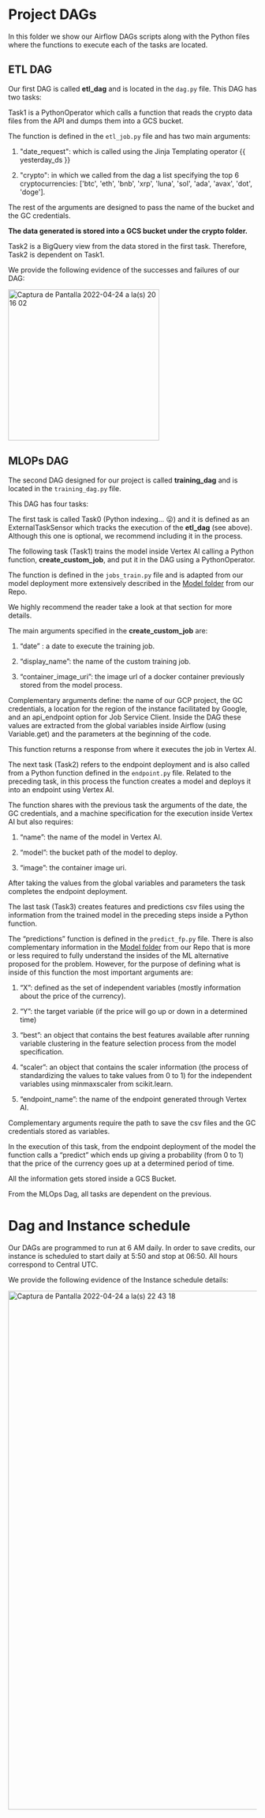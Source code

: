 # Project DAGs 

In this folder we show our Airflow DAGs scripts along with the Python files where the functions to execute each of the tasks are located.

## ETL DAG

Our first DAG is called **etl_dag** and is located in the `dag.py` file. This DAG has two tasks:

Task1 is a PythonOperator which calls a function that reads the crypto data files from the API and dumps them into a GCS bucket. 

The function is defined in the `etl_job.py` file and has two main arguments:

1) "date_request":  which is called using the Jinja Templating operator {{ yesterday_ds }}

2) "crypto":  in which we called from the dag a list specifying the top 6 cryptocurrencies: ['btc', 'eth', 'bnb', 'xrp', 'luna', 'sol', 'ada', 'avax', 'dot', 'doge'].

The rest of the arguments are designed to pass the name of the bucket and the GC credentials.

**The data generated is stored into a GCS bucket under the crypto folder.**

Task2 is a BigQuery view from the data stored in the first task. Therefore, Task2 is dependent on Task1.

We provide the following evidence of the successes and failures of our DAG:

<img width="306" alt="Captura de Pantalla 2022-04-24 a la(s) 20 16 02" src="https://user-images.githubusercontent.com/69408484/165005665-c3b923f1-7492-4c27-8258-8801d21518c2.png">

## MLOPs DAG

The second DAG designed for our project is called **training_dag** and is located in the `training_dag.py` file.

This DAG has four tasks: 

The first task is called Task0 (Python indexing… :stuck_out_tongue:) and it is defined as an ExternalTaskSensor which tracks the execution of the **etl_dag** (see above). Although this one is optional, we recommend including it in the process.

The following task (Task1) trains the model inside Vertex AI calling a Python function, **create_custom_job**, and put it in the DAG using a PythonOperator. 

The function is defined in the `jobs_train.py` file and is adapted from our model deployment more extensively described in the [Model folder](https://github.com/kennyldc/crispy-computing-machine/tree/main/model) from our Repo.

We highly recommend the reader take a look at that section for more details.

The main arguments specified in the **create_custom_job** are:

1) “date” : a date to execute the training job.

2) “display_name”: the name of the custom training job. 

3) “container_image_uri”: the image url of a docker container previously stored from the model process.

Complementary arguments define: the name of our GCP project, the GC credentials, a location for the region of the instance facilitated by Google, and an api_endpoint option for Job Service Client. Inside the DAG these values are extracted from the global variables inside Airflow (using Variable.get) and the parameters at the beginning of the code.

This function returns a response from where it executes the job in Vertex AI.

The next task (Task2) refers to the endpoint deployment and is also called from a Python function defined in the `endpoint.py` file. Related to the preceding task, in this process the function creates a model and deploys it into an endpoint using Vertex AI.

The function shares with the previous task the arguments of the date, the GC credentials, and a machine specification for the execution inside Vertex AI but also requires:

1) “name”: the name of the model in Vertex AI.

2) “model”: the bucket path of the model to deploy.

3) “image”: the container image uri.

After taking the values from the global variables and parameters the task completes the endpoint deployment.

The last task (Task3) creates features and predictions csv files using the information from the trained model in the preceding steps inside a Python function.

The “predictions” function is defined in the `predict_fp.py` file. There is also complementary information in the [Model folder](https://github.com/kennyldc/crispy-computing-machine/tree/main/model) from our Repo that is more or less required to fully understand the insides of the ML alternative proposed for the problem. However, for the purpose of defining what is inside of this function the most important arguments are: 

1) “X”: defined as the set of independent variables (mostly information about the price of the currency).

2) “Y”: the target variable (if the price will go up or down in a determined time)

3) “best”: an object that contains the best features available after running variable clustering in the feature selection process from the model specification.

4) “scaler”: an object that contains the scaler information (the process of standardizing the values to take values from 0 to 1) for the independent variables using minmaxscaler from scikit.learn.

5) “endpoint_name”: the name of the endpoint generated through Vertex AI.

Complementary arguments require the path to save the csv files and the GC credentials stored as variables. 

In the execution of this task, from the endpoint deployment of the model the function calls a “predict” which ends up giving a probability (from 0 to 1) that the price of the currency goes up at a determined period of time.

All the information gets stored inside a GCS Bucket. 

From the MLOps Dag, all tasks are dependent on the previous.  

# Dag and Instance schedule

Our DAGs are programmed to run at 6 AM daily. In order to save credits, our instance is scheduled to start daily at 5:50 and stop at 06:50. All hours correspond to Central UTC.

We provide the following evidence of the Instance schedule details:

<img width="1051" alt="Captura de Pantalla 2022-04-24 a la(s) 22 43 18" src="https://user-images.githubusercontent.com/69408484/165017296-c1f7d74b-12c9-485b-8629-96ad0170e8bf.png">

